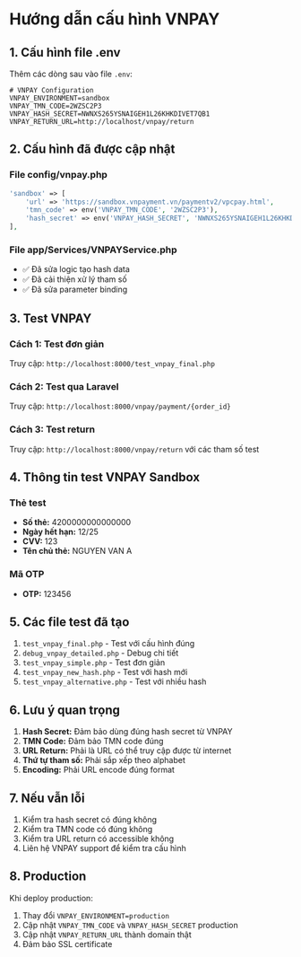# Hướng dẫn cấu hình VNPAY

## 1. Cấu hình file .env

Thêm các dòng sau vào file `.env`:

```env
# VNPAY Configuration
VNPAY_ENVIRONMENT=sandbox
VNPAY_TMN_CODE=2WZSC2P3
VNPAY_HASH_SECRET=NWNXS265YSNAIGEH1L26KHKDIVET7QB1
VNPAY_RETURN_URL=http://localhost/vnpay/return
```

## 2. Cấu hình đã được cập nhật

### File config/vnpay.php
```php
'sandbox' => [
    'url' => 'https://sandbox.vnpayment.vn/paymentv2/vpcpay.html',
    'tmn_code' => env('VNPAY_TMN_CODE', '2WZSC2P3'),
    'hash_secret' => env('VNPAY_HASH_SECRET', 'NWNXS265YSNAIGEH1L26KHKDIVET7QB1'),
],
```

### File app/Services/VNPAYService.php
- ✅ Đã sửa logic tạo hash data
- ✅ Đã cải thiện xử lý tham số
- ✅ Đã sửa parameter binding

## 3. Test VNPAY

### Cách 1: Test đơn giản
Truy cập: `http://localhost:8000/test_vnpay_final.php`

### Cách 2: Test qua Laravel
Truy cập: `http://localhost:8000/vnpay/payment/{order_id}`

### Cách 3: Test return
Truy cập: `http://localhost:8000/vnpay/return` với các tham số test

## 4. Thông tin test VNPAY Sandbox

### Thẻ test
- **Số thẻ:** 4200000000000000
- **Ngày hết hạn:** 12/25
- **CVV:** 123
- **Tên chủ thẻ:** NGUYEN VAN A

### Mã OTP
- **OTP:** 123456

## 5. Các file test đã tạo

1. `test_vnpay_final.php` - Test với cấu hình đúng
2. `debug_vnpay_detailed.php` - Debug chi tiết
3. `test_vnpay_simple.php` - Test đơn giản
4. `test_vnpay_new_hash.php` - Test với hash mới
5. `test_vnpay_alternative.php` - Test với nhiều hash

## 6. Lưu ý quan trọng

1. **Hash Secret:** Đảm bảo dùng đúng hash secret từ VNPAY
2. **TMN Code:** Đảm bảo TMN code đúng
3. **URL Return:** Phải là URL có thể truy cập được từ internet
4. **Thứ tự tham số:** Phải sắp xếp theo alphabet
5. **Encoding:** Phải URL encode đúng format

## 7. Nếu vẫn lỗi

1. Kiểm tra hash secret có đúng không
2. Kiểm tra TMN code có đúng không
3. Kiểm tra URL return có accessible không
4. Liên hệ VNPAY support để kiểm tra cấu hình

## 8. Production

Khi deploy production:
1. Thay đổi `VNPAY_ENVIRONMENT=production`
2. Cập nhật `VNPAY_TMN_CODE` và `VNPAY_HASH_SECRET` production
3. Cập nhật `VNPAY_RETURN_URL` thành domain thật
4. Đảm bảo SSL certificate
